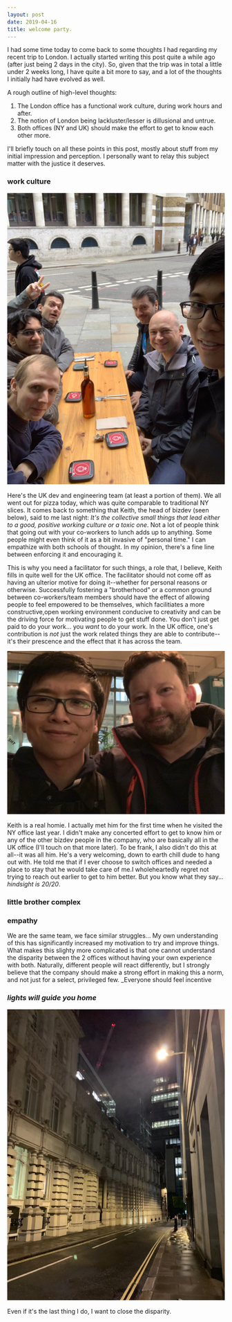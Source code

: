 ```yaml
---
layout: post
date: 2019-04-16
title: welcome party.
---
```


<!-- I have quite a bit to say about the last few hours, but I, unfortunately, -->
<!-- will probably not have the most time to say it all (I also have sprint -->
<!-- related things I need to spend the majority of my time on). So, I have -->
<!-- made it my point to at least try and jot some of my thoughts down before -->
<!-- they completely melt away. There will probably be quite a few more -->
<!-- retrospective thoughts I'll write about the matter, but I'll leave those -->
<!-- for the next few days as they continue to stew in my head. _*deep breath*_ -->

I had some time today to come back to some thoughts I had regarding my
recent trip to London. I actually started writing this post quite a while
ago (after just being 2 days in the city). So, given that the trip was in
total a little under 2 weeks long, I have quite a bit more to say, and a
lot of the thoughts I initially had have evolved as well.

A rough outline of high-level thoughts:

1. The London office has a functional work culture, during work hours and after.
2. The notion of London being lackluster/lesser is dillusional and untrue.
3. Both offices (NY and UK) should make the effort to get to know each other more.

I'll briefly touch on all these points in this post, mostly about stuff
from my initial impression and perception. I personally want to relay
this subject matter with the justice it deserves.

### work culture

![work lunch](/images/work-lunch.jpeg)

Here's the UK dev and engineering team (at least a portion of them).
We all went out for pizza today, which was quite comparable to
traditional NY slices. It comes back to something that Keith, the head
of bizdev (seen below), said to me last night: _It's the collective
small things that lead either to a good, positive working culture
or a toxic one_. Not a lot of people think that going out with your
co-workers to lunch adds up to anything. Some people might even think
of it as a bit invasive of "personal time." I can empathize with both
schools of thought. In my opinion, there's a fine line between
enforcing it and encouraging it.

This is why you need a facilitator for such things, a role that, I
believe, Keith fills in quite well for the UK office. The facilitator
should not come off as having an ulterior motive for doing it--whether
for personal reasons or otherwise. Successfully fostering a
"brotherhood" or a common ground between co-workers/team members should
have the effect of allowing people to feel empowered to be themselves,
which facilitiates a more constructive,open working environment
conducive to creativity and can be the driving force for motivating
people to get stuff done. You don't just get paid to do your work...
you _want_ to do your work. In the UK office, one's contribution is
_not_ just the work related things they are able to contribute--it's
their prescence and the effect that it has across the team.

![keith](/images/the-leader.jpg)

Keith is a real homie. I actually met him for the first time when he
visited the NY office last year. I didn't make any concerted effort to
get to know him or any of the other bizdev people in the company, who
are basically all in the UK office (I'll touch on that more later). To
be frank, I also didn't do this at all--it was all him. He's a very
welcoming, down to earth chill dude to hang out with.  He told me that
if I ever choose to switch offices and needed a place to stay that he
would take care of me.I wholeheartedly regret not trying to reach out
earlier to get to him better. But you know what they say... _hindsight
is 20/20_.

### little brother complex

### empathy

We are the same team, we face similar struggles... My own understanding of
this has significantly increased my motivation to try and improve things.
What makes this slighty more complicated is that one cannot understand the
disparity between the 2 offices without having your own experience with
both. Naturally, different people will react differently, but I strongly
believe that the company should make a strong effort in making this a norm,
and not just for a select, privileged few. _Everyone should feel incentive

### _lights will guide you home_

![the walk back](/images/the-aftermath.jpg)

Even if it's the last thing I do, I want to close the disparity.
